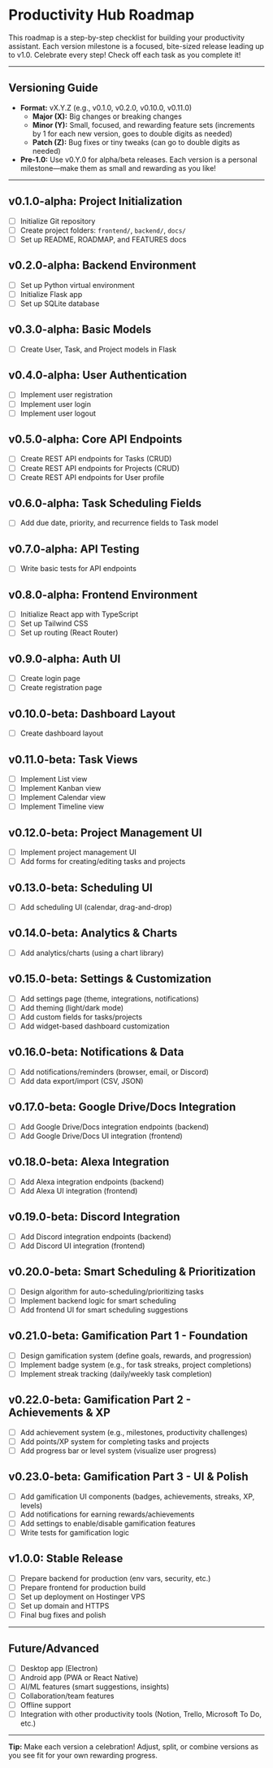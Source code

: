 # Productivity Hub Roadmap

This roadmap is a step-by-step checklist for building your productivity assistant. Each version milestone is a focused, bite-sized release leading up to v1.0. Celebrate every step! Check off each task as you complete it!

---

## Versioning Guide
- **Format:** vX.Y.Z (e.g., v0.1.0, v0.2.0, v0.10.0, v0.11.0)
  - **Major (X):** Big changes or breaking changes
  - **Minor (Y):** Small, focused, and rewarding feature sets (increments by 1 for each new version, goes to double digits as needed)
  - **Patch (Z):** Bug fixes or tiny tweaks (can go to double digits as needed)
- **Pre-1.0:** Use v0.Y.0 for alpha/beta releases. Each version is a personal milestone—make them as small and rewarding as you like!

---

## v0.1.0-alpha: Project Initialization
- [ ] Initialize Git repository
- [ ] Create project folders: `frontend/`, `backend/`, `docs/`
- [ ] Set up README, ROADMAP, and FEATURES docs

## v0.2.0-alpha: Backend Environment
- [ ] Set up Python virtual environment
- [ ] Initialize Flask app
- [ ] Set up SQLite database

## v0.3.0-alpha: Basic Models
- [ ] Create User, Task, and Project models in Flask

## v0.4.0-alpha: User Authentication
- [ ] Implement user registration
- [ ] Implement user login
- [ ] Implement user logout

## v0.5.0-alpha: Core API Endpoints
- [ ] Create REST API endpoints for Tasks (CRUD)
- [ ] Create REST API endpoints for Projects (CRUD)
- [ ] Create REST API endpoints for User profile

## v0.6.0-alpha: Task Scheduling Fields
- [ ] Add due date, priority, and recurrence fields to Task model

## v0.7.0-alpha: API Testing
- [ ] Write basic tests for API endpoints

## v0.8.0-alpha: Frontend Environment
- [ ] Initialize React app with TypeScript
- [ ] Set up Tailwind CSS
- [ ] Set up routing (React Router)

## v0.9.0-alpha: Auth UI
- [ ] Create login page
- [ ] Create registration page

## v0.10.0-beta: Dashboard Layout
- [ ] Create dashboard layout

## v0.11.0-beta: Task Views
- [ ] Implement List view
- [ ] Implement Kanban view
- [ ] Implement Calendar view
- [ ] Implement Timeline view

## v0.12.0-beta: Project Management UI
- [ ] Implement project management UI
- [ ] Add forms for creating/editing tasks and projects

## v0.13.0-beta: Scheduling UI
- [ ] Add scheduling UI (calendar, drag-and-drop)

## v0.14.0-beta: Analytics & Charts
- [ ] Add analytics/charts (using a chart library)

## v0.15.0-beta: Settings & Customization
- [ ] Add settings page (theme, integrations, notifications)
- [ ] Add theming (light/dark mode)
- [ ] Add custom fields for tasks/projects
- [ ] Add widget-based dashboard customization

## v0.16.0-beta: Notifications & Data
- [ ] Add notifications/reminders (browser, email, or Discord)
- [ ] Add data export/import (CSV, JSON)

## v0.17.0-beta: Google Drive/Docs Integration
- [ ] Add Google Drive/Docs integration endpoints (backend)
- [ ] Add Google Drive/Docs UI integration (frontend)

## v0.18.0-beta: Alexa Integration
- [ ] Add Alexa integration endpoints (backend)
- [ ] Add Alexa UI integration (frontend)

## v0.19.0-beta: Discord Integration
- [ ] Add Discord integration endpoints (backend)
- [ ] Add Discord UI integration (frontend)

## v0.20.0-beta: Smart Scheduling & Prioritization
- [ ] Design algorithm for auto-scheduling/prioritizing tasks
- [ ] Implement backend logic for smart scheduling
- [ ] Add frontend UI for smart scheduling suggestions

## v0.21.0-beta: Gamification Part 1 - Foundation
- [ ] Design gamification system (define goals, rewards, and progression)
- [ ] Implement badge system (e.g., for task streaks, project completions)
- [ ] Implement streak tracking (daily/weekly task completion)

## v0.22.0-beta: Gamification Part 2 - Achievements & XP
- [ ] Add achievement system (e.g., milestones, productivity challenges)
- [ ] Add points/XP system for completing tasks and projects
- [ ] Add progress bar or level system (visualize user progress)

## v0.23.0-beta: Gamification Part 3 - UI & Polish
- [ ] Add gamification UI components (badges, achievements, streaks, XP, levels)
- [ ] Add notifications for earning rewards/achievements
- [ ] Add settings to enable/disable gamification features
- [ ] Write tests for gamification logic

## v1.0.0: Stable Release
- [ ] Prepare backend for production (env vars, security, etc.)
- [ ] Prepare frontend for production build
- [ ] Set up deployment on Hostinger VPS
- [ ] Set up domain and HTTPS
- [ ] Final bug fixes and polish

---

## Future/Advanced
- [ ] Desktop app (Electron)
- [ ] Android app (PWA or React Native)
- [ ] AI/ML features (smart suggestions, insights)
- [ ] Collaboration/team features
- [ ] Offline support
- [ ] Integration with other productivity tools (Notion, Trello, Microsoft To Do, etc.)

---

**Tip:** Make each version a celebration! Adjust, split, or combine versions as you see fit for your own rewarding progress.
